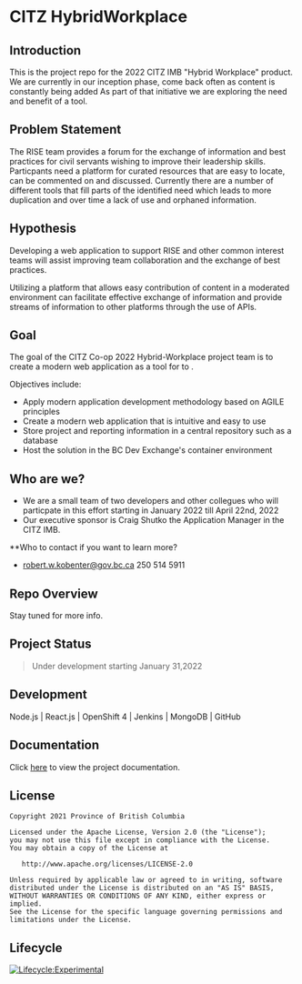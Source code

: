 # CITZ HybridWorkplace


## Introduction

This is the project repo for the 2022 CITZ IMB "Hybrid Workplace" product. We are currently in our inception phase, come back often as content is constantly being added
As part of that initiative we are exploring the need and benefit of a tool.

## Problem Statement

The RISE  team provides a forum for the exchange of information and best practices for  civil servants wishing to improve their leadership skills. Particpants need a platform for curated resources that are easy to locate, can be commented on and discussed. Currently there are a number of different tools that fill parts of the identified need which leads to more duplication and over time a lack of use and orphaned information.

## Hypothesis

Developing a web application to support RISE and other common interest teams will assist improving team collaboration and the exchange of best practices.

Utilizing a platform that allows easy contribution of content in a moderated environment can facilitate effective exchange of information and provide streams of information to other platforms through the use of APIs.

## Goal

The goal of the CITZ Co-op 2022 Hybrid-Workplace project team is to create a modern web application as a tool for <TBD> to <TBA>.

Objectives include:

- Apply modern application development methodology based on AGILE principles
- Create a modern web application that is intuitive and easy to use
- Store project and reporting information in a central repository such as a database
- Host the solution in the BC Dev Exchange's container environment

## Who are we?

- We are a small team of two developers and other collegues who will particpate in this effort starting in January 2022 till April 22nd, 2022
- Our executive sponsor is Craig Shutko the Application Manager in the CITZ IMB.

**Who to contact if you want to learn more?
- robert.w.kobenter@gov.bc.ca   250 514 5911

## Repo Overview

Stay tuned for more info.

  
  
 ## Project Status

> Under development starting January 31,2022

## Development

Node.js | React.js | OpenShift 4 | Jenkins | MongoDB | GitHub

## Documentation

Click [here](https://github.com/bcgov/citz-hybridworkplace/wiki) to view the project documentation.

## License

```
Copyright 2021 Province of British Columbia

Licensed under the Apache License, Version 2.0 (the "License");
you may not use this file except in compliance with the License.
You may obtain a copy of the License at

   http://www.apache.org/licenses/LICENSE-2.0

Unless required by applicable law or agreed to in writing, software
distributed under the License is distributed on an "AS IS" BASIS,
WITHOUT WARRANTIES OR CONDITIONS OF ANY KIND, either express or implied.
See the License for the specific language governing permissions and
limitations under the License.
```

## Lifecycle

[![Lifecycle:Experimental](https://img.shields.io/badge/Lifecycle-Experimental-339999)](https://github.com/bcgov/citz-HybridWorkplace)

